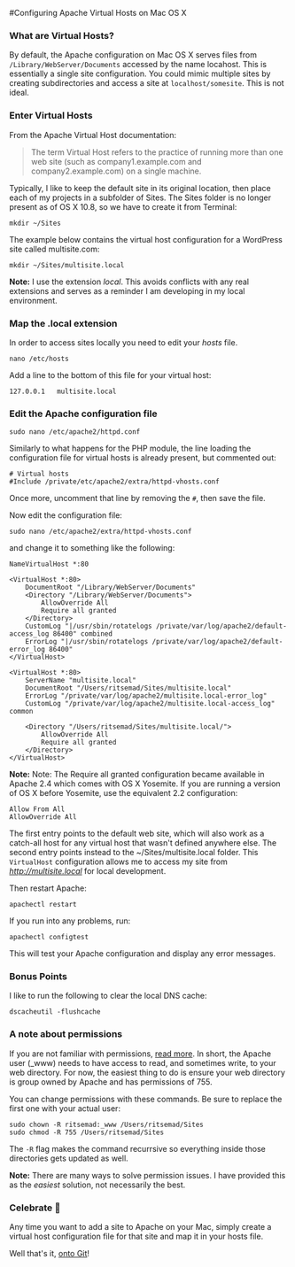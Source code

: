 #Configuring Apache Virtual Hosts on Mac OS X  

### What are Virtual Hosts?  

By default, the Apache configuration on Mac OS X serves files from `/Library/WebServer/Documents` accessed by the name locahost. This is essentially a single site configuration. You could mimic multiple sites by creating subdirectories and access a site at `localhost/somesite`.  This is not ideal.  

### Enter Virtual Hosts  

From the Apache Virtual Host documentation:  

> The term Virtual Host refers to the practice of running more than one web site (such as company1.example.com and company2.example.com) on a single machine.  

Typically, I like to keep the default site in its original location, then place each of my projects in a subfolder of Sites. The Sites folder is no longer present as of OS X 10.8, so we have to create it from Terminal:  

```
mkdir ~/Sites
```  

The example below contains the virtual host configuration for a WordPress site called multisite.com:  

```
mkdir ~/Sites/multisite.local
```  

**Note:** I use the extension *local*. This avoids conflicts with any real extensions and serves as a reminder I am developing in my local environment.  

### Map the .local extension  

In order to access sites locally you need to edit your *hosts* file.  

```
nano /etc/hosts
```  

Add a line to the bottom of this file for your virtual host:  

```
127.0.0.1	multisite.local
```  

### Edit the Apache configuration file  

```
sudo nano /etc/apache2/httpd.conf
```  

Similarly to what happens for the PHP module, the line loading the configuration file for virtual hosts is already present, but commented out:  

```
# Virtual hosts
#Include /private/etc/apache2/extra/httpd-vhosts.conf
```  

Once more, uncomment that line by removing the `#`, then save the file.  

Now edit the configuration file:  

```
sudo nano /etc/apache2/extra/httpd-vhosts.conf
```  

and change it to something like the following:  

```
NameVirtualHost *:80

<VirtualHost *:80>
	DocumentRoot "/Library/WebServer/Documents"
	<Directory "/Library/WebServer/Documents">
		AllowOverride All
		Require all granted
	</Directory>
	CustomLog "|/usr/sbin/rotatelogs /private/var/log/apache2/default-access_log 86400" combined
	ErrorLog "|/usr/sbin/rotatelogs /private/var/log/apache2/default-error_log 86400"
</VirtualHost>

<VirtualHost *:80>
	ServerName "multisite.local"
	DocumentRoot "/Users/ritsemad/Sites/multisite.local"
	ErrorLog "/private/var/log/apache2/multisite.local-error_log"
	CustomLog "/private/var/log/apache2/multisite.local-access_log" common

	<Directory "/Users/ritsemad/Sites/multisite.local/">
		AllowOverride All
		Require all granted
	</Directory>
</VirtualHost>
```  

**Note:** Note: The Require all granted configuration became available in Apache 2.4 which comes with OS X Yosemite. If you are running a version of OS X before Yosemite, use the equivalent 2.2 configuration:
```
Allow From All
AllowOverride All
```  

The first entry points to the default web site, which will also work as a catch-all host for any virtual host that wasn't defined anywhere else. The second entry points instead to the ~/Sites/multisite.local folder.  This `VirtualHost` configuration allows me to access my site from *http://multisite.local* for local development.  

Then restart Apache:

```
apachectl restart
```  

If you run into any problems, run:  

```
apachectl configtest
```  

This will test your Apache configuration and display any error messages.  

### Bonus Points  

I like to run the following to clear the local DNS cache:  

```
dscacheutil -flushcache
```  

### A note about permissions  

If you are not familiar with permissions, [read more](http://www.library.yale.edu/wsg/docs/permissions/). In short, the Apache user (_www) needs to have access to read, and sometimes write, to your web directory.  For now, the easiest thing to do is ensure your web directory is group owned by Apache and has permissions of 755.  

You can change permissions with these commands.  Be sure to replace the first one with your actual user:  

```
sudo chown -R ritsemad:_www /Users/ritsemad/Sites
sudo chmod -R 755 /Users/ritsemad/Sites
```  

The `-R` flag makes the command recurrsive so everything inside those directories gets updated as well.  

**Note:** There are many ways to solve permission issues. I have provided this as the *easiest* solution, not necessarily the best.  

### Celebrate :beers:  

Any time you want to add a site to Apache on your Mac, simply create a virtual host configuration file for that site and map it in your hosts file.  

Well that's it, [onto Git](XcodeHomebrewGit.md)!